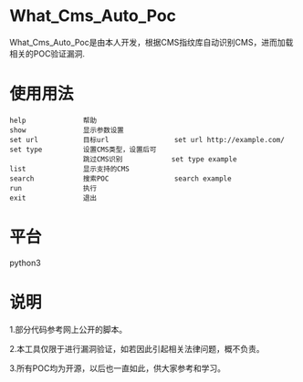 # What_Cms_Auto_Poc
What_Cms_Auto_Poc是由本人开发，根据CMS指纹库自动识别CMS，进而加载相关的POC验证漏洞.




# 使用用法
    help              帮助
    show              显示参数设置
    set url           目标url                set url http://example.com/
    set type          设置CMS类型，设置后可
                      跳过CMS识别            set type example
    list              显示支持的CMS
    search            搜索POC                search example
    run               执行
    exit              退出



# 平台
 python3




# 说明
1.部分代码参考网上公开的脚本。

2.本工具仅限于进行漏洞验证，如若因此引起相关法律问题，概不负责。

3.所有POC均为开源，以后也一直如此，供大家参考和学习。





